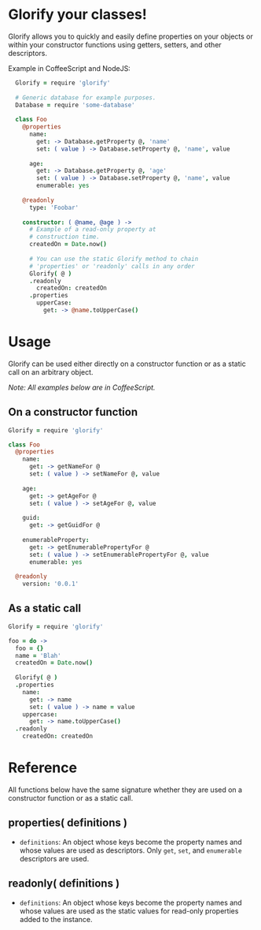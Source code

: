 Glorify your classes!
=================================

Glorify allows you to quickly and easily define properties
on your objects or within your constructor functions using getters,
setters, and other descriptors.

Example in CoffeeScript and NodeJS:

```coffeescript
  Glorify = require 'glorify'
  
  # Generic database for example purposes.
  Database = require 'some-database'
  
  class Foo
    @properties
      name:
        get: -> Database.getProperty @, 'name'
        set: ( value ) -> Database.setProperty @, 'name', value
        
      age:
        get: -> Database.getProperty @, 'age'
        set: ( value ) -> Database.setProperty @, 'name', value
        enumerable: yes
        
    @readonly
      type: 'Foobar'
      
    constructor: ( @name, @age ) ->
      # Example of a read-only property at
      # construction time.
      createdOn = Date.now()
      
      # You can use the static Glorify method to chain
      # 'properties' or 'readonly' calls in any order
      Glorify( @ )
      .readonly
        createdOn: createdOn
      .properties
        upperCase:
          get: -> @name.toUpperCase()
```

Usage
=====

Glorify can be used either directly on a constructor function or as a static call on an arbitrary object.

_Note: All examples below are in CoffeeScript._

On a constructor function
-------------------------

```coffeescript
Glorify = require 'glorify'

class Foo
  @properties
    name:
      get: -> getNameFor @
      set: ( value ) -> setNameFor @, value
      
    age:
      get: -> getAgeFor @
      set: ( value ) -> setAgeFor @, value
      
    guid:
      get: -> getGuidFor @
      
    enumerableProperty:
      get: -> getEnumerablePropertyFor @
      set: ( value ) -> setEnumerablePropertyFor @, value
      enumerable: yes
      
  @readonly
    version: '0.0.1'
```

As a static call
----------------

```coffeescript
Glorify = require 'glorify'

foo = do ->
  foo = {}
  name = 'Blah'
  createdOn = Date.now()
  
  Glorify( @ )
  .properties
    name:
      get: -> name
      set: ( value ) -> name = value
    uppercase:
      get: -> name.toUpperCase()
  .readonly
    createdOn: createdOn
```

Reference
=========

All functions below have the same signature whether they are used on a constructor function or as a static call.

properties( definitions )
--------------------------

* `definitions`: An object whose keys become the property names and whose values are used as descriptors.
  Only `get`, `set`, and `enumerable` descriptors are used.

readonly( definitions )
-----------------------

* `definitions`: An object whose keys become the property names and whose values are used as the static values
  for read-only properties added to the instance.
